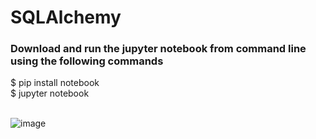 # SQLAlchemy

<h3>Download and run the jupyter notebook from command line using the following commands</h3>
$ pip install notebook</br>
$ jupyter notebook</br>


</br>

![image](https://user-images.githubusercontent.com/96579311/148550797-521efdb5-b6a4-4794-8976-7621b50f331b.png)
